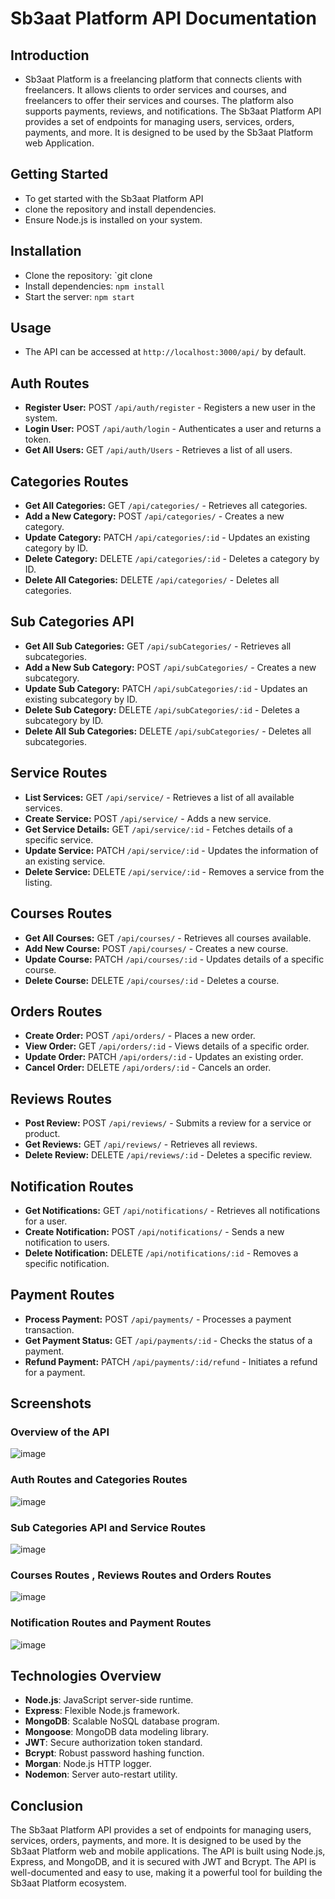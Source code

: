# Sb3aat Platform API Documentation

## Introduction

- Sb3aat Platform is a freelancing platform that connects clients with freelancers. It allows clients to order services and courses, and freelancers to offer their services and courses. The platform also supports payments, reviews, and notifications. The Sb3aat Platform API provides a set of endpoints for managing users, services, orders, payments, and more. It is designed to be used by the Sb3aat Platform web Application.

## Getting Started

- To get started with the Sb3aat Platform API
- clone the repository and install dependencies.
- Ensure Node.js is installed on your system.

## Installation

- Clone the repository: `git clone
- Install dependencies: `npm install`
- Start the server: `npm start`

## Usage

- The API can be accessed at `http://localhost:3000/api/` by default.

## Auth Routes

- **Register User:** POST `/api/auth/register` - Registers a new user in the system.
- **Login User:** POST `/api/auth/login` - Authenticates a user and returns a token.
- **Get All Users:** GET `/api/auth/Users` - Retrieves a list of all users.

## Categories Routes

- **Get All Categories:** GET `/api/categories/` - Retrieves all categories.
- **Add a New Category:** POST `/api/categories/` - Creates a new category.
- **Update Category:** PATCH `/api/categories/:id` - Updates an existing category by ID.
- **Delete Category:** DELETE `/api/categories/:id` - Deletes a category by ID.
- **Delete All Categories:** DELETE `/api/categories/` - Deletes all categories.

## Sub Categories API

- **Get All Sub Categories:** GET `/api/subCategories/` - Retrieves all subcategories.
- **Add a New Sub Category:** POST `/api/subCategories/` - Creates a new subcategory.
- **Update Sub Category:** PATCH `/api/subCategories/:id` - Updates an existing subcategory by ID.
- **Delete Sub Category:** DELETE `/api/subCategories/:id` - Deletes a subcategory by ID.
- **Delete All Sub Categories:** DELETE `/api/subCategories/` - Deletes all subcategories.

## Service Routes

- **List Services:** GET `/api/service/` - Retrieves a list of all available services.
- **Create Service:** POST `/api/service/` - Adds a new service.
- **Get Service Details:** GET `/api/service/:id` - Fetches details of a specific service.
- **Update Service:** PATCH `/api/service/:id` - Updates the information of an existing service.
- **Delete Service:** DELETE `/api/service/:id` - Removes a service from the listing.

## Courses Routes

- **Get All Courses:** GET `/api/courses/` - Retrieves all courses available.
- **Add New Course:** POST `/api/courses/` - Creates a new course.
- **Update Course:** PATCH `/api/courses/:id` - Updates details of a specific course.
- **Delete Course:** DELETE `/api/courses/:id` - Deletes a course.

## Orders Routes

- **Create Order:** POST `/api/orders/` - Places a new order.
- **View Order:** GET `/api/orders/:id` - Views details of a specific order.
- **Update Order:** PATCH `/api/orders/:id` - Updates an existing order.
- **Cancel Order:** DELETE `/api/orders/:id` - Cancels an order.

## Reviews Routes

- **Post Review:** POST `/api/reviews/` - Submits a review for a service or product.
- **Get Reviews:** GET `/api/reviews/` - Retrieves all reviews.
- **Delete Review:** DELETE `/api/reviews/:id` - Deletes a specific review.

## Notification Routes

- **Get Notifications:** GET `/api/notifications/` - Retrieves all notifications for a user.
- **Create Notification:** POST `/api/notifications/` - Sends a new notification to users.
- **Delete Notification:** DELETE `/api/notifications/:id` - Removes a specific notification.

## Payment Routes

- **Process Payment:** POST `/api/payments/` - Processes a payment transaction.
- **Get Payment Status:** GET `/api/payments/:id` - Checks the status of a payment.
- **Refund Payment:** PATCH `/api/payments/:id/refund` - Initiates a refund for a payment.

## Screenshots

### Overview of the API

![image](./docs/imgs/s1.png)

### Auth Routes and Categories Routes

![image](./docs/imgs/s2.png)

### Sub Categories API and Service Routes

![image](./docs/imgs/s3.png)

### Courses Routes , Reviews Routes and Orders Routes

![image](./docs/imgs/s4.png)

### Notification Routes and Payment Routes

![image](./docs/imgs/s5.png)

## Technologies Overview

- **Node.js**: JavaScript server-side runtime.
- **Express**: Flexible Node.js framework.
- **MongoDB**: Scalable NoSQL database program.
- **Mongoose**: MongoDB data modeling library.
- **JWT**: Secure authorization token standard.
- **Bcrypt**: Robust password hashing function.
- **Morgan**: Node.js HTTP logger.
- **Nodemon**: Server auto-restart utility.

## Conclusion

The Sb3aat Platform API provides a set of endpoints for managing users, services, orders, payments, and more. It is designed to be used by the Sb3aat Platform web and mobile applications. The API is built using Node.js, Express, and MongoDB, and it is secured with JWT and Bcrypt. The API is well-documented and easy to use, making it a powerful tool for building the Sb3aat Platform ecosystem.
